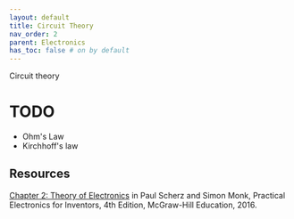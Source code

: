 ```yaml
---
layout: default
title: Circuit Theory
nav_order: 2
parent: Electronics
has_toc: false # on by default
---
```

Circuit theory

# TODO
- Ohm's Law
- Kirchhoff's law

## Resources
[Chapter 2: Theory of Electronics](https://learning.oreilly.com/library/view/practical-electronics-for/9781259587559/xhtml/13_Chapter_02.xhtml) in Paul Scherz and Simon Monk, Practical Electronics for Inventors, 4th Edition, McGraw-Hill Education, 2016.